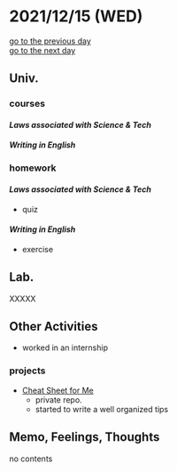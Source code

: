 # 2021/12/15 (WED)

<div class="date_jumper">
  <a class="link_wrapper" href="./14th.md"><div class="button">go to the previous day</div></a>
  <a class="link_wrapper" href="./16th.md"><div class="button">go to the next day</div></a>
</div>

## Univ.
### courses
#### *Laws associated with Science & Tech*

#### *Writing in English*

### homework
#### *Laws associated with Science & Tech*
- quiz
#### *Writing in English*
- exercise

## Lab.
XXXXX  

## Other Activities
- worked in an internship

### projects
- [Cheat Sheet for Me](https://github.com/OtsuKotsu/cheat_sheet_for_me)
  - private repo.
  - started to write a well organized tips

## Memo, Feelings, Thoughts
no contents
